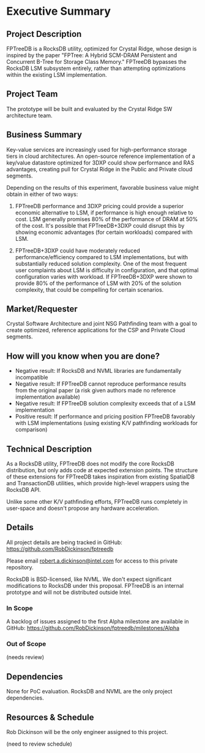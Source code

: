 Executive Summary
=================

Project Description
-------------------

FPTreeDB is a RocksDB utility, optimized for Crystal Ridge, whose design is inspired by the paper "FPTree: A Hybrid SCM-DRAM Persistent and Concurrent B-Tree for Storage Class Memory." FPTreeDB bypasses the RocksDB LSM subsystem entirely, rather than attempting optimizations within the existing LSM implementation.

Project Team
------------

The prototype will be built and evaluated by the Crystal Ridge SW architecture team.

Business Summary
----------------

Key-value services are increasingly used for high-performance storage tiers in cloud architectures. An open-source reference implementation of a key/value datastore optimized for 3DXP could show performance and RAS advantages, creating pull for Crystal Ridge in the Public and Private cloud segments.

Depending on the results of this experiment, favorable business value might obtain in either of two ways:

1) FPTreeDB performance and 3DXP pricing could provide a superior economic alternative to LSM, if performance is high enough relative to cost. LSM generally promises 80% of the performance of DRAM at 50% of the cost. It's possible that FPTreeDB+3DXP could disrupt this by showing economic advantages (for certain workloads) compared with LSM.

2) FPTreeDB+3DXP could have moderately reduced performance/efficiency compared to LSM implementations, but with substantially reduced solution complexity. One of the most frequent user complaints about LSM is difficulty in configuration, and that optimal configuration varies with workload. If FPTreeDB+3DXP were shown to provide 80% of the performance of LSM with 20% of the solution complexity, that could be compelling for certain scenarios.

Market/Requester
----------------

Crystal Software Architecture and joint NSG Pathfinding team with a goal to create optimized, reference applications for the CSP and Private Cloud segments.

How will you know when you are done?
------------------------------------

-	Negative result: If RocksDB and NVML libraries are fundamentally incompatible
-	Negative result: If FPTreeDB cannot reproduce performance results from the original paper (a risk given authors made no reference implementation available)
-	Negative result: If FPTreeDB solution complexity exceeds that of a LSM implementation
-	Positive result: If performance and pricing position FPTreeDB favorably with LSM implementations (using existing K/V pathfinding workloads for comparison)

Technical Description
---------------------

As a RocksDB utility, FPTreeDB does not modify the core RocksDB distribution, but only adds code at expected extension points. The structure of these extensions for FPTreeDB takes inspiration from existing SpatialDB and TransactionDB utilities, which provide high-level wrappers using the RocksDB API.

Unlike some other K/V pathfinding efforts, FPTreeDB runs completely in user-space and doesn't propose any hardware acceleration.

Details
-------

All project details are being tracked in GitHub: https://github.com/RobDickinson/fptreedb

Please email robert.a.dickinson@intel.com for access to this private repository.

RocksDB is BSD-licensed, like NVML. We don't expect significant modifications to RocksDB under this proposal. FPTreeDB is an internal prototype and will not be distributed outside Intel.

### In Scope

A backlog of issues assigned to the first Alpha milestone are available in GitHub: https://github.com/RobDickinson/fptreedb/milestones/Alpha

### Out of Scope

(needs review)

Dependencies
------------

None for PoC evaluation. RocksDB and NVML are the only project dependencies.

Resources & Schedule
--------------------

Rob Dickinson will be the only engineer assigned to this project.

(need to review schedule)
